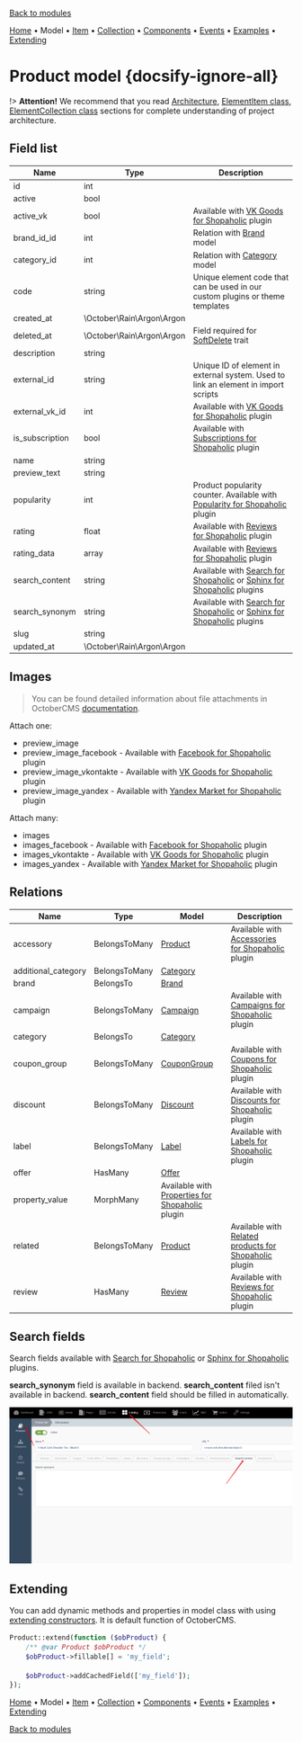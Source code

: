 [Back to modules](modules/home.md)

[Home](modules/product/home.md)
• Model
• [Item](modules/product/item/item.md)
• [Collection](modules/product/collection/collection.md)
• [Components](modules/product/component/component.md)
• [Events](modules/product/event/event.md)
• [Examples](modules/product/examples/examples.md)
• [Extending](modules/product/extending/extending.md)

# Product model {docsify-ignore-all}

!> **Attention!**  We recommend that you read [Architecture](home.md#architecture), [ElementItem class](item-class/item-class.md),
[ElementCollection class](collection-class/collection-class.md) sections for complete understanding of  project architecture.

## Field list

|  Name | Type | Description |
|-------|------|--------|
|id|int|
|active|bool|
|active_vk|bool|Available with [VK Goods for Shopaholic](plugins/home#vk-goods-for-shopaholic) plugin|
|brand_id_id|int|Relation with [Brand](modules/brand/model/model.md) model|
|category_id|int|Relation with [Category](modules/category/model/model.md) model|
|code|string|Unique element code that can be used in our custom plugins or theme templates|
|created_at|\October\Rain\Argon\Argon|
|deleted_at|\October\Rain\Argon\Argon|Field required for [SoftDelete](https://octobercms.com/docs/database/traits#soft-deleting) trait|
|description|string|
|external_id|string|Unique ID of element in external system. Used to link an element in import scripts|
|external_vk_id|int|Available with [VK Goods for Shopaholic](plugins/home#vk-goods-for-shopaholic) plugin|
|is_subscription|bool|Available with [Subscriptions for Shopaholic](plugins/home.md#subscriptions-for-shopaholic) plugin|
|name|string|
|preview_text|string|
|popularity|int|Product popularity counter. Available with [Popularity for Shopaholic](plugins/home.md#popularity-for-shopaholic) plugin|
|rating|float|Available with [Reviews for Shopaholic](plugins/home.md#reviews-for-shopaholic) plugin|
|rating_data|array|Available with [Reviews for Shopaholic](plugins/home.md#reviews-for-shopaholic) plugin|
|search_content|string|Available with [Search for Shopaholic](plugins/home.md#search-for-shopaholic) or [Sphinx for Shopaholic](plugins/home.md#search-for-shopaholic) plugins|
|search_synonym|string|Available with [Search for Shopaholic](plugins/home.md#search-for-shopaholic) or [Sphinx for Shopaholic](plugins/home.md#search-for-shopaholic) plugins|
|slug|string|
|updated_at|\October\Rain\Argon\Argon|

## Images

> You can be found detailed information about file attachments in OctoberCMS [documentation](https://octobercms.com/docs/database/attachments).

Attach one:
* preview_image
* preview_image_facebook - Available with [Facebook for Shopaholic](plugins/home#facebook-for-shopaholic) plugin
* preview_image_vkontakte - Available with [VK Goods for Shopaholic](plugins/home#vk-goods-for-shopaholic) plugin
* preview_image_yandex - Available with [Yandex Market for Shopaholic](plugins/home#yandex-market-for-shopaholic) plugin
 
Attach many:
* images
* images_facebook - Available with [Facebook for Shopaholic](plugins/home#facebook-for-shopaholic) plugin
* images_vkontakte - Available with [VK Goods for Shopaholic](plugins/home#vk-goods-for-shopaholic) plugin
* images_yandex - Available with [Yandex Market for Shopaholic](plugins/home#yandex-market-for-shopaholic) plugin

## Relations

|Name|Type|Model|Description|
|-----|-----|-----|-----|
|accessory|BelongsToMany|[Product](modules/product/model/model.md)|Available with [Accessories for Shopaholic](plugins/home.md#accessories-for-shopaholic) plugin|
|additional_category|BelongsToMany|[Category](modules/category/model/model.md)|
|brand|BelongsTo|[Brand](modules/brand/model/model.md)|
|campaign|BelongsToMany|[Campaign](modules/campaign/model/model.md)|Available with [Campaigns for Shopaholic](plugins/home.md#campaigns-for-shopaholic) plugin|
|category|BelongsTo|[Category](modules/category/model/model.md)|
|coupon_group|BelongsToMany|[CouponGroup](modules/coupongroup/model/model.md)|Available with [Coupons for Shopaholic](plugins/home.md#coupons-for-shopaholic) plugin|
|discount|BelongsToMany|[Discount](modules/discount/model/model.md)|Available with [Discounts for Shopaholic](plugins/home.md#discounts-for-shopaholic) plugin|
|label|BelongsToMany|[Label](modules/label/model/model.md)|Available with [Labels for Shopaholic](plugins/home.md#labels-for-shopaholic) plugin|
|offer|HasMany|[Offer](modules/offer/model/model.md)|
|property_value|MorphMany|Available with [Properties for Shopaholic](plugins/home.md#properties-for-shopaholic) plugin|
|related|BelongsToMany|[Product](modules/product/model/model.md)|Available with [Related products for Shopaholic](plugins/home.md#related-products-for-shopaholic) plugin|
|review|HasMany|[Review](modules/review/model/model.md)|Available with [Reviews for Shopaholic](plugins/home.md#reviews-for-shopaholic) plugin|

## Search fields

Search fields available with [Search for Shopaholic](plugins/home.md#search-for-shopaholic) or [Sphinx for Shopaholic](plugins/home.md#search-for-shopaholic) plugins.

**search_synonym** field is available in backend. **search_content** filed isn't available in backend. **search_content** field should be filled in automatically. 

![](./../../../assets/images/backend-product-3.png)

## Extending

You can add dynamic methods and properties in model class with using [extending constructors](http://octobercms.com/docs/services/behaviors#constructor-extension).
It is default function of OctoberCMS.

```php
Product::extend(function ($obProduct) {
    /** @var Product $obProduct */
    $obProduct->fillable[] = 'my_field';
    
    $obProduct->addCachedField(['my_field']);
});
```

[Home](modules/product/home.md)
• Model
• [Item](modules/product/item/item.md)
• [Collection](modules/product/collection/collection.md)
• [Components](modules/product/component/component.md)
• [Events](modules/product/event/event.md)
• [Examples](modules/product/examples/examples.md)
• [Extending](modules/product/extending/extending.md)

[Back to modules](modules/home.md)
